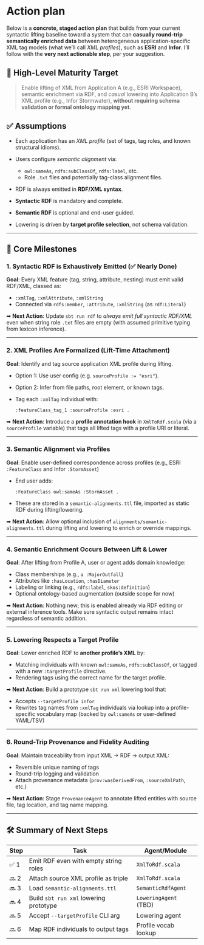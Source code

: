 # Action plan
Below is a **concrete, staged action plan** that builds from your current syntactic lifting baseline toward a system that can **casually round-trip semantically enriched data** between heterogeneous application-specific XML tag models (what we’ll call *XML profiles*), such as **ESRI** and **Infor**. I’ll follow with the **very next actionable step**, per your suggestion.

## 🧭 High-Level Maturity Target

> Enable lifting of XML from Application A (e.g., ESRI Workspace), semantic enrichment via RDF, and *casual* lowering into Application B’s XML profile (e.g., Infor Stormwater), **without requiring schema validation or formal ontology mapping yet**.

## ✅ Assumptions

* Each application has an *XML profile* (set of tags, tag roles, and known structural idioms).
* Users configure *semantic alignment* via:

  * `owl:sameAs`, `rdfs:subClassOf`, `rdfs:label`, etc.
  * Role `.txt` files and potentially tag-class alignment files.
* RDF is always emitted in **RDF/XML syntax**.
* **Syntactic RDF** is mandatory and complete.
* **Semantic RDF** is optional and end-user guided.
* Lowering is driven by **target profile selection**, not schema validation.

---

## 🧱 Core Milestones

### 1. **Syntactic RDF is Exhaustively Emitted** (✅ Nearly Done)

**Goal**: Every XML feature (tag, string, attribute, nesting) must emit valid RDF/XML, classed as:

* `:xmlTag`, `:xmlAttribute`, `:xmlString`
* Connected via `rdfs:member`, `:attribute`, `:xmlString` (as `rdf:Literal`)

➡ **Next Action**:
Update `sbt run rdf` to *always emit full syntactic RDF/XML* even when string role `.txt` files are empty (with assumed primitive typing from lexicon inference).

---

### 2. **XML Profiles Are Formalized (Lift-Time Attachment)**

**Goal**: Identify and tag source application XML profile during lifting.

* Option 1: Use user config (e.g. `sourceProfile := "esri"`).
* Option 2: Infer from file paths, root element, or known tags.
* Tag each `:xmlTag` individual with:

  ```ttl
  :featureClass_tag_1 :sourceProfile :esri .
  ```

➡ **Next Action**:
Introduce a **profile annotation hook** in `XmlToRdf.scala` (via a `sourceProfile` variable) that tags all lifted tags with a profile URI or literal.

---

### 3. **Semantic Alignment via Profiles**

**Goal**: Enable user-defined correspondence across profiles (e.g., ESRI `:FeatureClass` and Infor `:StormAsset`)

* End user adds:

  ```ttl
  :FeatureClass owl:sameAs :StormAsset .
  ```
* These are stored in a `semantic-alignments.ttl` file, imported as static RDF during lifting/lowering.

➡ **Next Action**:
Allow optional inclusion of `alignments/semantic-alignments.ttl` during lifting and lowering to enrich or override mappings.

---

### 4. **Semantic Enrichment Occurs Between Lift & Lower**

**Goal**: After lifting from Profile A, user or agent adds domain knowledge:

* Class memberships (e.g., `a :MajorOutfall`)
* Attributes like `:hasLocation`, `:hasDiameter`
* Labeling or linking (e.g., `rdfs:label`, `skos:definition`)
* Optional ontology-based augmentation (outside scope for now)

➡ **Next Action**:
Nothing new; this is enabled already via RDF editing or external inference tools. Make sure syntactic output remains intact regardless of semantic addition.

---

### 5. **Lowering Respects a Target Profile**

**Goal**: Lower enriched RDF to **another profile’s XML** by:

* Matching individuals with known `owl:sameAs`, `rdfs:subClassOf`, or tagged with a new `:targetProfile` directive.
* Rendering tags using the correct name for the target profile.

➡ **Next Action**:
Build a prototype `sbt run xml` lowering tool that:

* Accepts `--targetProfile infor`
* Rewrites tag names from `:xmlTag` individuals via lookup into a profile-specific vocabulary map (backed by `owl:sameAs` or user-defined YAML/TSV)

---

### 6. **Round-Trip Provenance and Fidelity Auditing**

**Goal**: Maintain traceability from input XML → RDF → output XML:

* Reversible unique naming of tags
* Round-trip logging and validation
* Attach provenance metadata (`prov:wasDerivedFrom`, `:sourceXmlPath`, etc.)

➡ **Next Action**:
Stage `ProvenanceAgent` to annotate lifted entities with source file, tag location, and tag name mapping.

---

## 🛠 Summary of Next Steps

| Step | Task                                   | Agent/Module          |
| ---- | -------------------------------------- | --------------------- |
| ✅ 1  | Emit RDF even with empty string roles  | `XmlToRdf.scala`      |
| 🔜 2 | Attach source XML profile as triple    | `XmlToRdf.scala`      |
| 🔜 3 | Load `semantic-alignments.ttl`         | `SemanticRdfAgent`    |
| 🔜 4 | Build `sbt run xml` lowering prototype | `LoweringAgent` (TBD) |
| 🔜 5 | Accept `--targetProfile` CLI arg       | Lowering agent        |
| 🔜 6 | Map RDF individuals to output tags     | Profile vocab lookup  |
